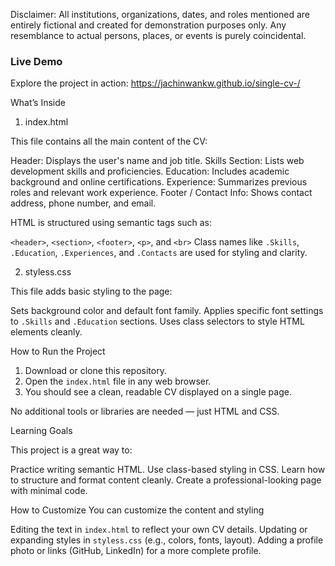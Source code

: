 Disclaimer:
All institutions, organizations, dates, and roles mentioned are entirely fictional and created for demonstration purposes only. Any resemblance to actual persons, places, or events is purely coincidental.

### Live Demo
Explore the project in action:
https://jachinwankw.github.io/single-cv-/

What’s Inside
 1. index.html

This file contains all the main content of the CV:

Header: Displays the user's name and job title.
Skills Section: Lists web development skills and proficiencies.
Education: Includes academic background and online certifications.
Experience: Summarizes previous roles and relevant work experience.
Footer / Contact Info: Shows contact address, phone number, and email.

HTML is structured using semantic tags such as:

 `<header>`, `<section>`, `<footer>`, `<p>`, and `<br>`
 Class names like `.Skills`, `.Education`, `.Experiences`, and `.Contacts` are used for styling and clarity.

2. styless.css

This file adds basic styling to the page:

 Sets background color and default font family.
 Applies specific font settings to `.Skills` and `.Education` sections.
 Uses class selectors to style HTML elements cleanly.

 How to Run the Project

1. Download or clone this repository.
2. Open the `index.html` file in any web browser.
3. You should see a clean, readable CV displayed on a single page.

No additional tools or libraries are needed — just HTML and CSS.

 Learning Goals

This project is a great way to:

 Practice writing semantic HTML.
 Use class-based styling in CSS.
 Learn how to structure and format content cleanly.
 Create a professional-looking page with minimal code.

  How to Customize
You can customize the content and styling

 Editing the text in `index.html` to reflect your own CV details.
 Updating or expanding styles in `styless.css` (e.g., colors, fonts, layout).
 Adding a profile photo or links (GitHub, LinkedIn) for a more complete profile.
